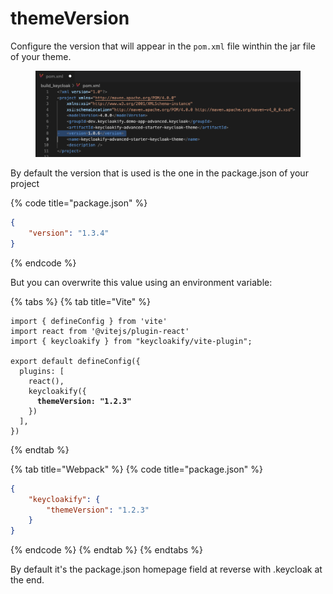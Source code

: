 # themeVersion

Configure the version that will appear in the `pom.xml` file winthin the jar file of your theme.

<figure><img src="../.gitbook/assets/image (4) (1).png" alt=""><figcaption></figcaption></figure>

By default the version that is used is the one in the package.json of your project

{% code title="package.json" %}
```json
{
    "version": "1.3.4"
}
```
{% endcode %}

But you can overwrite this value using an environment variable:

{% tabs %}
{% tab title="Vite" %}
<pre class="language-typescript" data-title="vite.config.ts"><code class="lang-typescript">import { defineConfig } from 'vite'
import react from '@vitejs/plugin-react'
import { keycloakify } from "keycloakify/vite-plugin";

export default defineConfig({
  plugins: [
    react(), 
    keycloakify({
<strong>      themeVersion: "1.2.3"
</strong>    })
  ],
})
</code></pre>
{% endtab %}

{% tab title="Webpack" %}
{% code title="package.json" %}
```json
{
    "keycloakify": {
        "themeVersion": "1.2.3"
    }
}
```
{% endcode %}
{% endtab %}
{% endtabs %}

By default it's the package.json homepage field at reverse with .keycloak at the end.
